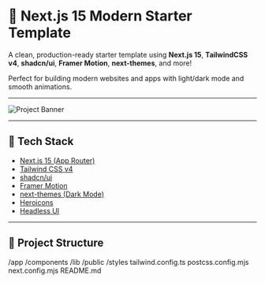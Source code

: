 # 🌟 Next.js 15 Modern Starter Template

A clean, production-ready starter template using **Next.js 15**, **TailwindCSS v4**, **shadcn/ui**, **Framer Motion**, **next-themes**, and more!

Perfect for building modern websites and apps with light/dark mode and smooth animations.

---

![Project Banner](https://via.placeholder.com/1200x400.png?text=Next.js+15+Starter+Template) <!-- You can replace with your own banner later -->

---

## 🚀 Tech Stack

- [Next.js 15 (App Router)](https://nextjs.org/)
- [Tailwind CSS v4](https://tailwindcss.com/)
- [shadcn/ui](https://ui.shadcn.com/)
- [Framer Motion](https://www.framer.com/motion/)
- [next-themes (Dark Mode)](https://github.com/pacocoursey/next-themes)
- [Heroicons](https://heroicons.com/)
- [Headless UI](https://headlessui.dev/)

---

## 📂 Project Structure

/app /components /lib /public /styles tailwind.config.ts postcss.config.mjs next.config.mjs README.md